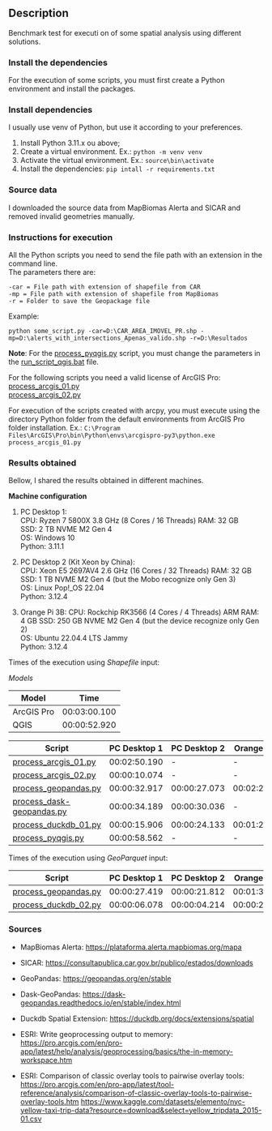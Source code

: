 ## Description

Benchmark test for executi on of some spatial analysis using different solutions.

### Install the dependencies

For the execution of some scripts, you must first create a Python environment and install the
packages.

### Install dependencies

I usually use venv of Python, but use it according to your preferences.

1. Install Python 3.11.x ou above;
2. Create a virtual environment. Ex.: `python -m venv venv`
3. Activate the virtual environment. Ex.: `source\bin\activate`
4. Install the dependencies: `pip intall -r requirements.txt`

### Source data

I downloaded the source data from MapBiomas Alerta and SICAR and removed invalid geometries
manually.

### Instructions for execution

All the Python scripts you need to send the file path with an extension in the command line.   
The parameters there are:

```text
-car = File path with extension of shapefile from CAR
-mp = File path with extension of shapefile from MapBiomas
-r = Folder to save the Geopackage file
```

Example:

`python some_script.py -car=D:\CAR_AREA_IMOVEL_PR.shp -mp=D:\alerts_with_intersections_Apenas_valido.shp -r=D:\Resultados`

**Note**:
For the [process_pyqgis.py](process_pyqgis.py) script, you must change the parameters in
the [run_script_qgis.bat](run_script_qgis.bat) file.

For the following scripts you need a valid license of ArcGIS Pro:   
[process_arcgis_01.py](process_arcgis_01.py)  
[process_arcgis_02.py](process_arcgis_02.py)

For execution of the scripts created with arcpy, you must execute using the directory Python folder
from the default environments from ArcGIS Pro folder installation.
Ex.: `C:\Program Files\ArcGIS\Pro\bin\Python\envs\arcgispro-py3\python.exe process_arcgis_01.py`

### Results obtained

Bellow, I shared the results obtained in different machines.

**Machine configuration**

1. PC Desktop 1:  
   CPU: Ryzen 7 5800X 3.8 GHz (8 Cores / 16 Threads)
   RAM: 32 GB  
   SSD: 2 TB NVME M2 Gen 4     
   OS: Windows 10   
   Python: 3.11.1

2. PC Desktop 2 (Kit Xeon by China):  
   CPU: Xeon E5 2697AV4 2.6 GHz (16 Cores / 32 Threads)
   RAM: 32 GB  
   SSD: 1 TB NVME M2 Gen 4 (but the Mobo recognize only Gen 3)   
   OS: Linux Pop!_OS 22.04   
   Python: 3.12.4

3. Orange Pi 3B:
   CPU: Rockchip RK3566 (4 Cores / 4 Threads) ARM
   RAM: 4 GB
   SSD: 250 GB NVME M2 Gen 4 (but the device recognize only Gen 2)   
   OS: Ubuntu 22.04.4 LTS Jammy   
   Python: 3.12.4

Times of the execution using _Shapefile_ input:

_Models_

| Model      | Time         |
|------------|--------------|
| ArcGIS Pro | 00:03:00.100 |
| QGIS       | 00:00:52.920 |

| Script                                                 | PC Desktop 1 | PC Desktop 2 | Orange Pi 3B 
|--------------------------------------------------------|--------------|--------------|--------------
| [process_arcgis_01.py](process_arcgis_01.py)           | 00:02:50.190 | -            | -            
| [process_arcgis_02.py](process_arcgis_02.py)           | 00:00:10.074 | -            | -            
| [process_geopandas.py](process_geopandas.py)           | 00:00:32.917 | 00:00:27.073 | 00:02:23.811 
| [process_dask-geopandas.py](process_dask-geopandas.py) | 00:00:34.189 | 00:00:30.036 | -            
| [process_duckdb_01.py](process_duckdb_01.py)           | 00:00:15.906 | 00:00:24.133 | 00:01:29.694 
| [process_pyqgis.py](process_pyqgis.py)                 | 00:00:58.562 | -            | -            

Times of the execution using _GeoParquet_ input:

| Script                                       | PC Desktop 1 | PC Desktop 2 | Orange Pi 3B |
|----------------------------------------------|--------------|--------------|--------------|
| [process_geopandas.py](process_geopandas.py) | 00:00:27.419 | 00:00:21.812 | 00:01:34.016 |
| [process_duckdb_02.py](process_duckdb_02.py) | 00:00:06.078 | 00:00:04.214 | 00:00:26.057 |


### Sources

* MapBiomas Alerta: https://plataforma.alerta.mapbiomas.org/mapa

* SICAR: https://consultapublica.car.gov.br/publico/estados/downloads

* GeoPandas: https://geopandas.org/en/stable

* Dask-GeoPandas: https://dask-geopandas.readthedocs.io/en/stable/index.html

* Duckdb Spatial Extension: https://duckdb.org/docs/extensions/spatial

* ESRI: Write geoprocessing output to
memory: https://pro.arcgis.com/en/pro-app/latest/help/analysis/geoprocessing/basics/the-in-memory-workspace.htm

* ESRI: Comparison of classic overlay tools to pairwise overlay
tools: https://pro.arcgis.com/en/pro-app/latest/tool-reference/analysis/comparison-of-classic-overlay-tools-to-pairwise-overlay-tools.htm
https://www.kaggle.com/datasets/elemento/nyc-yellow-taxi-trip-data?resource=download&select=yellow_tripdata_2015-01.csv